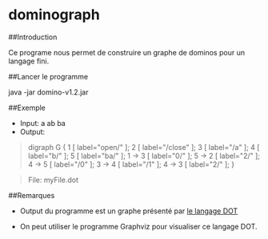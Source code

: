 # dominograph


##Introduction

Ce programe nous permet de construire un graphe de dominos pour un langage fini.

##Lancer le programme

java -jar domino-v1.2.jar

##Exemple 
 * Input: a ab ba 
 * Output: 
>digraph G { 1 [ label="open/" ]; 2 [ label="/close" ]; 3 [ label="/a" ]; 4 [ label="b/" ]; 5 [ label="ba/" ]; 1 -> 3 [ label="0/" ]; 5 -> 2 [ label="2/" ]; 4 -> 5 [ label="/0" ]; 3 -> 4 [ label="/1" ]; 4 -> 3 [ label="2/" ]; }

>File: myFile.dot

##Remarques

* Output du programme est un graphe présenté par [le langage DOT](http://fr.wikipedia.org/wiki/DOT_(langage))

* On peut utiliser le programme Graphviz pour visualiser ce langage DOT.

